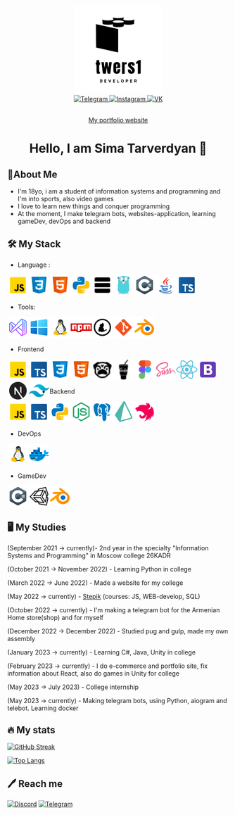 <div id="header" align="center">
  <img src="./images/logo.svg" width="200"/>
</div>
<div id="badges" align="center">
  <a href="https://t.me/twers1">
    <img src="https://img.shields.io/badge/-Telegram-090909?style=for-the-badge&logo=telegram&logoColor=27A0D9" alt="Telegram"/>
  </a>
  <a href="https://www.instagram.com/twersii">
    <img src="https://img.shields.io/badge/-Instagram-090909?style=for-the-badge&logo=instagram&logoColor=B4068E" alt="Instagram"/>
  </a>
  <a href="https://vk.com/twers1">
    <img src="https://img.shields.io/badge/-Vkontakte-090909?style=for-the-badge&logo=Vk&logoColor=4F7DB3" alt="VK"/>
  </a>
</div>
<div id="badges" align="center">
  <img src="https://komarev.com/ghpvc/?username=twers1&color=grey" alt=""/>
</div>
<div align="center">
<p align="center"><a href="https://twers1.github.io">My portfolio website</a></p>
</div>

<h1 align="center">
  Hello, I am Sima Tarverdyan 👋
</h1>

## 📝About Me 
- I'm 18yo, i am a student of information systems and programming and I'm into sports, also video games
- I love to learn new things and conquer programming
- At the moment, I make telegram bots, websites-application, learning gameDev, devOps and backend
## :hammer_and_wrench: My Stack
-  Language : 

<img align="left" alt="twers1 | JavaScript" src="./images/javascript.png" width="48px" height="48px"/>
<img align="left"  alt="twers1 | CSS" src="./images/css.png" width="48px" height="48px"/>
<img align="left"  alt="twers1 | HTML" src="./images/html.png" width="48px" height="48px"/>
<img align="left"  alt="twers1 | Python" src="./images/python.png" width="48px" height="48px"/>
<img align='left' alt="twers1 | SQL" src="./images/sql.png" width="48px" height="48px"/>
<img align='left' alt="twers1 | Golang" src="./images/golang.png" width="48px" height="48px"/>
<img align='left' alt="twers1 | Csharp" src="./images/cs.png" width="48px" height="48px"/>
<img align='left' alt="twers1 | Java" src="./images/java.png" width="48px" height="48px"/>
<img align='left' alt="twers1 | Java" src="./images/ts.png" width="48px" height="48px"/>

<br>
<br>
<br>

- Tools:

<img align="left"  alt="twers1 | VSCODE" src="./images/vs.png" width="48px" height="48px"/>
<img align='left' alt="twers1 | windows" src="./images/win.png" width="48px" height="48px"/>
<img align='left' alt="twers1 | linux" src="./images/linux.png" width="48px" height="48px"/>
<img align='left' alt="twers1 | npm" src="./images/npm.png" width="48px" height="48px"/>
<img align='left' alt="twers1 | yarn" src="./images/yarn.png" width="48px" height="48px"/>
<img align='left' alt="twers1 | git" src="./images/git.png" width="48px" height="48px"/>
<img align='left' alt="twers1 | blender" src="./images/blender.png" width="48px" height="48px"/>

<br>
<br>
<br>

- Frontend

<img align="left" alt="twers1 | JavaScript" src="./images/javascript.png" width="48px" height="48px"/>
<img align="left" alt="twers1 | ts" src="./images/ts.png" width="48px" height="48px"/>
<img align="left"  alt="twers1 | CSS" src="./images/css.png" width="48px" height="48px"/>
<img align="left"  alt="twers1 | HTML" src="./images/html.png" width="48px" height="48px"/>
<img align='left' alt="twers1 | pug" src="./images/pug.png" width="48px" height="48px"/>
<img align='left' alt="twers1 | gulp" src="./images/gulp.png" width="48px" height="48px"/>
<img align='left' alt="twers1 | figma" src="./images/figma.png" width="48px" height="48px"/>
<img align="left"  alt="twers1 | SCSS" src="./images/sass.png" width="48px" height="48px"/>
<img align="left"  alt="twers1 | React" src="./images/reactjs.png" width="48px" height="48px"/>
<img align="left"  alt="twers1 | Bootstrap" src="./images/bootstrap.png" width="48px" height="48px"/>
<img align="left"  alt="twers1 | next" src="./images/next.png" width="48px" height="48px"/>
<img align="left"  alt="twers1 | tailwind" src="./images/tailwind.png" width="48px" height="48px"/>

<br>
<br>
<br>

- Backend

<img align="left" alt="twers1 | JavaScript" src="./images/javascript.png" width="48px" height="48px"/>
<img align="left" alt="twers1 | ts" src="./images/ts.png" width="48px" height="48px"/>
<img align="left" alt="twers1 | python" src="./images/python.png" width="48px" height="48px"/>
<img align="left"  alt="twers1 | NodeJS" src="./images/nodejs.png" width="48px" height="48px"/>
<img align='left' alt="twers1 | SQL" src="./images/postgresql.png" width="48px" height="48px"/>
<img align='left' alt="twers1 | prisma" src="./images/prisma.png" width="48px" height="48px"/>
<img align='left' alt="twers1 | nest" src="./images/nest.png" width="48px" height="48px"/>

<br>
<br>
<br>

- DevOps

<img align='left' alt="twers1 | linux" src="./images/linux.png" width="48px" height="48px"/>
<img align='left' alt="twers1 | docker" src="./images/docker.png" width="48px" height="48px"/>

<br>
<br>
<br>

- GameDev

<img align='left' alt="twers1 | Csharp" src="./images/cs.png" width="48px" height="48px"/>
<img align='left' alt="twers1 | unity" src="./images/unity.png" width="48px" height="48px"/>
<img align='left' alt="twers1 | blender" src="./images/blender.png" width="48px" height="48px"/>

<br>
<br>
<br>

## 🖥️ My Studies
(September 2021 -> currently)- 2nd year in the specialty "Information Systems and Programming" in Moscow college 26KADR

(October 2021 -> November 2022) - Learning Python in college

(March 2022 -> June 2022) - Made a website for my college

(May 2022 -> currently) - [Stepik](https://stepik.org/users/491146538) (courses: JS, WEB-develop, SQL)

(October 2022 -> currently) - I'm making a telegram bot for the Armenian Home store(shop) and for myself

(December 2022 -> December 2022) - Studied pug and gulp, made my own assembly

(January 2023 -> currently) - Learning C#, Java, Unity in college 

(February 2023 -> currently) - I do e-commerce and portfolio site, fix information about React, also do games in Unity for college

(May 2023 -> July 2023) - College internship

(May 2023 -> currently) - Making telegram bots, using Python, aiogram and telebot. Learning docker




## 🔥 My stats

[![GitHub Streak](http://github-readme-streak-stats.herokuapp.com?user=twers1&theme=dark&date_format=M%20j%5B%2C%20Y%5D&border=DDBAD6)](https://git.io/streak-stats)

[![Top Langs](https://github-readme-stats.vercel.app/api/top-langs/?username=twers1&layout=compact&theme=gruvbox)](https://github.com/anuraghazra/github-readme-stats)

## 🖊️ Reach me
[![Discord](https://user-images.githubusercontent.com/102418053/164892638-712f7f6f-e8c3-4ea8-b2db-903f7ff8ed45.png)](https://discord.gg/5mfd6vtsVs)
[![Telegram](https://user-images.githubusercontent.com/102418053/164892671-6ef7c1dc-c33b-4bfa-934e-301c08c384e3.png)](https://t.me/twww1)

